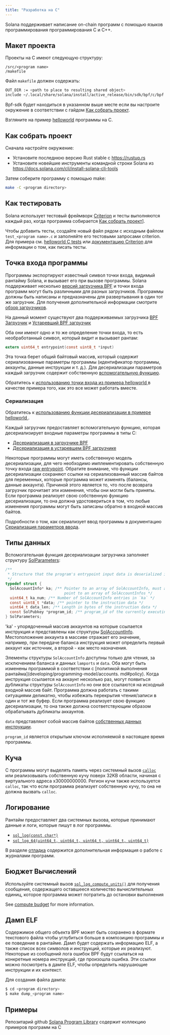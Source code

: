 ```yaml
---
title: "Разработка на C"
---
```


Solana поддерживает написание on-chain программ с помощью языков программирования программирования C и C++.

## Макет проекта

Проекты на C имеют следующую структуру:

```
/src/<program name>
/makefile
```

Файл `makefile` должен содержать:

```bash
OUT_DIR := <path to place to resulting shared object>
include ~/.local/share/solana/install/active_release/bin/sdk/bpf/c/bpf.mk
```

Bpf-sdk будет находиться в указанном выше месте если вы настроите окружение в соответствии с гайдом [Как собрать проект](#how-to-build).

Взгляните на пример [helloworld](https://github.com/solana-labs/example-helloworld/tree/master/src/program-c) программы на C.

## Как собрать проект

Сначала настройте окружение:

- Установите последнюю версию Rust stable с https://rustup.rs
- Установите новейшие инструменты командной строки Solana из https://docs.solana.com/cli/install-solana-cli-tools

Затем соберите программу с помощью make:

```bash
make -C <program directory>
```

## Как тестировать

Solana использует тестовый фреймворк [Criterion](https://github.com/Snaipe/Criterion) и тесты выполняются каждый раз, когда программа собирается [Как собрать проект](#how-to-build)].

Чтобы добавить тесты, создайте новый файл рядом с исходным файлом `test_<program name>.c` и заполняйте его тестовыми запросами criterion. Для примера см. [helloworld C tests](https://github.com/solana-labs/example-helloworld/blob/master/src/program-c/src/helloworld/test_helloworld.c) или [документацию Criterion](https://criterion.readthedocs.io/en/master) для информации о том, как писать тесты.

## Точка входа программы

Программы экспортируют известный символ точки входа, видимый рантайму Solana, и вызывает его при вызове программы. Solana поддерживает несколько [версий загрузчика BPF](overview.md#versions) и точки входа программ могут быть различными для разных загрузчиков. Программы должны быть написаны и предназначены для развертывания в один тот же загрузчик. Для получения дополнительной информации смотрите [обзор загрузчиков](overview#loaders).

На данный момент существуют два поддерживаемых загрузчика [BPF Загрузчик](https://github.com/solana-labs/solana/blob/7ddf10e602d2ed87a9e3737aa8c32f1db9f909d8/sdk/program/src/bpf_loader.rs#L17) и [Устаревший BPF загрузчик](https://github.com/solana-labs/solana/blob/7ddf10e602d2ed87a9e3737aa8c32f1db9f909d8/sdk/program/src/bpf_loader_deprecated.rs#L14)

Оба они имеют одно и то же определение точки входа, то есть необработанный символ, который видит и вызывает рантам:

```c
extern uint64_t entrypoint(const uint8_t *input)
```

Эта точка берет общий байтовый массив, который содержит сериализованные параметры программы (идентификатор программы, аккаунты, данные инструкции и т. д.). Для десериализации параметров каждый загрузчик содержит собственную [вспомогательную функцию](#Serialization).

Обратитесь к [использованию точки входа из примера helloworld ](https://github.com/solana-labs/example-helloworld/blob/bc0b25c0ccebeff44df9760ddb97011558b7d234/src/program-c/src/helloworld/helloworld.c#L37) в качестве примера того, как это все может работать вместе.

### Сериализация

Обратитесь к [использованию функции десериализации в примере helloworld ](https://github.com/solana-labs/example-helloworld/blob/bc0b25c0ccebeff44df9760ddb97011558b7d234/src/program-c/src/helloworld/helloworld.c#L43).

Каждый загрузчик предоставляет вспомогательную функцию, которая десериализирует входные параметры программы в типы С:

- [Десериализация в загрузчике BPF](https://github.com/solana-labs/solana/blob/d2ee9db2143859fa5dc26b15ee6da9c25cc0429c/sdk/bpf/c/inc/solana_sdk.h#L304)
- [Десериализация в устаревшем BPF загрузчике](https://github.com/solana-labs/solana/blob/8415c22b593f164020adc7afe782e8041d756ddf/sdk/bpf/c/inc/deserialize_deprecated.h#L25)

Некоторые программы могут иметь собственную модель десериализации, для чего необходимо имплементировать собственную точку входа [raw entrypoint](#program-entrypoint). Обратите внимание, что функции десериализации сохраняют ссылки на сериализованный массив байтов для переменных, которые программа может изменять (балансы, данные аккаунта). Причиной этого является то, что после возврата загрузчик прочитает эти изменения, чтобы они могли быть приняты. Если программа реализует свою собственную функцию десериализации, то она должна удостовериться в том, что любые изменения программы могут быть записаны обратно в входной массив байтов.

Подробности о том, как сериализует ввод программы в документацию [Сериализация параметров ввода](overview.md#input-parameter-serialization).

## Типы данных

Вспомогательная функция десериализации загрузчика заполняет структуру [SolParameters](https://github.com/solana-labs/solana/blob/8415c22b593f164020adc7afe782e8041d756ddf/sdk/bpf/c/inc/solana_sdk.h#L276):

```c
/**
 * Structure that the program's entrypoint input data is deserialized into.
 */
typedef struct {
  SolAccountInfo* ka; /** Pointer to an array of SolAccountInfo, must already
                          point to an array of SolAccountInfos */
  uint64_t ka_num; /** Number of SolAccountInfo entries in `ka` */
  const uint8_t *data; /** pointer to the instruction data */
  uint64_t data_len; /** Length in bytes of the instruction data */
  const SolPubkey *program_id; /** program_id of the currently executing program */
} SolParameters;
```

'ka' - упорядоченный массив аккаунтов на которые ссылается инструкция и представлены как структуры [SolAccountInfo](https://github.com/solana-labs/solana/blob/8415c22b593f164020adc7afe782e8041d756ddf/sdk/bpf/c/inc/solana_sdk.h#L173). Местоположение аккаунта в массиве отражает его значение, например, при передаче баланса инструкция может определить первый аккаунт как источник, а второй - как место назначения.

Элементы структуры `SolAccountInfo` доступны только для чтения, за исключением баланса и данных `lamports` и `data`. Оба могут быть изменены программой в соответствии с [политикой выполнения рантайма](developing/programming-model/accounts. md#policy). Когда инструкция ссылается на аккаунт несколько раз, могут появиться дубликаты структуры `SolAccountInfo` но они все ссылаются на исходный входной массив байт. Программа должна работать с такими ситуациями деликатно, чтобы избежать перекрытия чтения/записи в один и тот же буфер. Если программа реализует свою функцию десериализации, то она также должна соответствующим образом обрабатывать дубликаты аккаунтов.

`data` представляют собой массив байтов [собственных данных инструкции](developing/programming-model/transactions.md#instruction-data).

`program_id` является открытым ключом исполняемой в настоящее время программы.

## Куча

C программы могут выделять память через системный вызов [`calloc`](https://github.com/solana-labs/solana/blob/c3d2d2134c93001566e1e56f691582f379b5ae55/sdk/bpf/c/inc/solana_sdk.h#L245) или реализовывать собственную кучу поверх 32KB области, начиная с виртуального адреса x30000000000. Регион кучи также используется `calloc`, так что если программа реализует собственную кучу, то она не должна вызвать `calloc`.

## Логирование

Рантайм предоставляет два системных вызова, которые принимают данные и логи, которые пишут в лог программы.

- [`sol_log(const char*)`](https://github.com/solana-labs/solana/blob/d2ee9db2143859fa5dc26b15ee6da9c25cc0429c/sdk/bpf/c/inc/solana_sdk.h#L128)
- [`sol_log_64(uint64_t, uint64_t, uint64_t, uint64_t, uint64_t)`](https://github.com/solana-labs/solana/blob/d2ee9db2143859fa5dc26b15ee6da9c25cc0429c/sdk/bpf/c/inc/solana_sdk.h#L134)

В разделе [отладка](debugging.md#logging) содержится дополнительная информация о работе с журналами программ.

## Бюджет Вычислений

Используйте системный вызов [`sol_log_compute_units()`](https://github.com/solana-labs/solana/blob/d3a3a7548c857f26ec2cb10e270da72d373020ec/sdk/bpf/c/inc/solana_sdk.h#L140) для получения сообщения, содержащего оставшееся количество вычислительных единиц, которое программа может потратить до остановки выполнения

See [compute budget](developing/programming-model/runtime.md#compute-budget) for more information.

## Дамп ELF

Содержимое общего объекта BPF может быть сохранено в формате текстового файла чтобы углубиться больше в композицию программы и ее поведение в рантайме. Дамп будет содержать информацию ELF, а также список всех символов и инструкций, которые их реализуют. Некоторые из сообщений лога ошибок BPF будут ссылаться на конкретные номера инструкций, где произошла ошибка. Эти ссылки можно посмотреть в дампе ELF, чтобы определить нарушающие инструкции и их контекст.

Для создания файла дампа:

```bash
$ cd <program directory>
$ make dump_<program name>
```

## Примеры

Репозитарий github [Solana Program Library](https://github.com/solana-labs/solana-program-library/tree/master/examples/c) содержит коллекцию примеров программ на C
